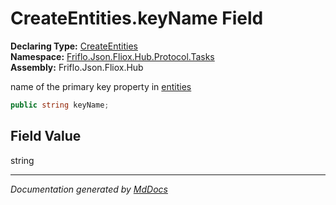 ﻿<!--  
  <auto-generated>   
    The contents of this file were generated by a tool.  
    Changes to this file may be list if the file is regenerated  
  </auto-generated>   
-->

# CreateEntities.keyName Field

**Declaring Type:** [CreateEntities](../index.md)  
**Namespace:** [Friflo.Json.Fliox.Hub.Protocol.Tasks](../../index.md)  
**Assembly:** Friflo.Json.Fliox.Hub

name of the primary key property in [entities](entities.md)

```csharp
public string keyName;
```

## Field Value

string

___

*Documentation generated by [MdDocs](https://github.com/ap0llo/mddocs)*
